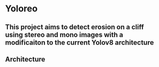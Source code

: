 # Yoloreo
## This project aims to detect erosion on a cliff using stereo and mono images with a modificaiton to the current Yolov8 architecture

## Architecture

